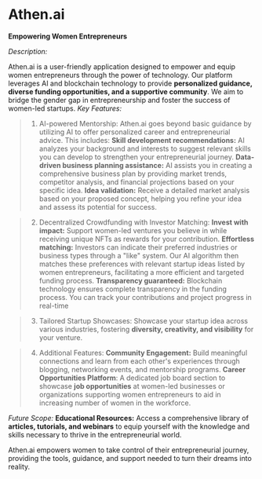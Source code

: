 # Athen.ai 
**Empowering Women Entrepreneurs**

*Description:*

Athen.ai is a user-friendly application designed to empower and equip women entrepreneurs through the power of technology. Our platform leverages AI and blockchain technology to provide **personalized guidance, diverse funding opportunities, and a supportive community**. We aim to bridge the gender gap in entrepreneurship and foster the success of women-led startups.
*Key Features:*

>1. AI-powered Mentorship: Athen.ai goes beyond basic guidance by utilizing AI to offer personalized career and entrepreneurial advice. This includes:
     **Skill development recommendations:** AI analyzes your background and interests to suggest relevant skills you can develop to strengthen your entrepreneurial journey.
     **Data-driven business planning assistance:** AI assists you in creating a comprehensive business plan by providing market trends, competitor analysis, and financial projections based on your specific idea.
     **Idea validation:** Receive a detailed market analysis based on your proposed concept, helping you refine your idea and assess its potential for success.

>2. Decentralized Crowdfunding with Investor Matching:
    **Invest with impact:** Support women-led ventures you believe in while receiving unique NFTs  as rewards for your contribution.
    **Effortless matching:** Investors can indicate their preferred industries or business types through a "like" system. Our AI algorithm then matches these preferences with relevant startup ideas listed by women entrepreneurs, facilitating a more efficient and targeted funding process.
    **Transparency guaranteed:** Blockchain technology ensures complete transparency in the funding process. You can track your contributions and project progress in real-time

>3. Tailored Startup Showcases:
    Showcase your startup idea across various industries, fostering **diversity, creativity, and visibility** for your venture.

>4. Additional Features: 
**Community Engagement:** Build meaningful connections and learn from each other's experiences through blogging, networking events, and mentorship programs.
**Career Opportunities Platform**: A dedicated job board section to showcase **job opportunities** at women-led businesses or organizations supporting women entrepreneurs to aid in increasing number of women in the workforce. 

*Future Scope:*
**Educational Resources:** Access a comprehensive library of **articles, tutorials, and webinars** to equip yourself with the knowledge and skills necessary to thrive in the entrepreneurial world.

Athen.ai empowers women to take control of their entrepreneurial journey, providing the tools, guidance, and support needed to turn their dreams into reality.
